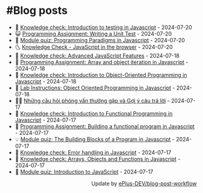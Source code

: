 # #Blog posts
<!-- BLOG-POST-LIST:START -->
- 🧰 [Knowledge check: Introduction to testing in Javascript](https://eplus.dev/knowledge-check-introduction-to-testing-in-javascript) - 2024-07-20
- 😺 [Programming Assignment: Writing a Unit Test](https://eplus.dev/programming-assignment-writing-a-unit-test) - 2024-07-20
- 🗽 [Module quiz: Programming Paradigms in Javascript](https://eplus.dev/module-quiz-programming-paradigms-in-javascript) - 2024-07-20
- 🌜 [Knowledge Check - JavaScript in the browser](https://eplus.dev/knowledge-check-javascript-in-the-browser) - 2024-07-20
- 📝 [Knowledge check: Advanced JavaScript Features](https://eplus.dev/knowledge-check-advanced-javascript-features) - 2024-07-18
- 🚀 [Programming Assignment: Array and object iteration in Javascript](https://eplus.dev/programming-assignment-array-and-object-iteration-in-javascript) - 2024-07-18
- 💼 [Knowledge check: Introduction to Object-Oriented Programming in Javascript](https://eplus.dev/knowledge-check-introduction-to-object-oriented-programming-in-javascript) - 2024-07-18
- 🦣 [Lab Instructions: Object Oriented Programming in Javascript](https://eplus.dev/lab-instructions-object-oriented-programming-in-javascript) - 2024-07-18
- 👨‍🏫 [Những câu hỏi phỏng vấn thường gặp và Gợi ý câu trả lời](https://eplus.dev/nhung-cau-hoi-phong-van-thuong-gap-va-goi-y-cau-tra-loi) - 2024-07-17
- 🔭 [Knowledge check: Introduction to Functional Programming in Javascript](https://eplus.dev/knowledge-check-introduction-to-functional-programming-in-javascript) - 2024-07-17
- 🤡 [Programming Assignment: Building a functional program in Javascript](https://eplus.dev/programming-assignment-building-a-functional-program-in-javascript) - 2024-07-17
- 💡 [Module quiz: The Building Blocks of a Program in Javascript](https://eplus.dev/module-quiz-the-building-blocks-of-a-program-in-javascript) - 2024-07-17
- 🦣 [Knowledge check: Error handling in Javascript](https://eplus.dev/knowledge-check-error-handling-in-javascript) - 2024-07-17
- 💪 [Knowledge check: Arrays, Objects and Functions in Javascript](https://eplus.dev/knowledge-check-arrays-objects-and-functions-in-javascript) - 2024-07-17
- 🤡 [Module quiz: Introduction to JavaScript](https://eplus.dev/module-quiz-introduction-to-javascript) - 2024-07-17<!-- BLOG-POST-LIST:END -->
<div align="right">
  Update by <a target="_blank"
    href="https://github.com/ePlus-DEV/blog-post-workflow">ePlus-DEV/blog-post-workflow</a>
</div>
